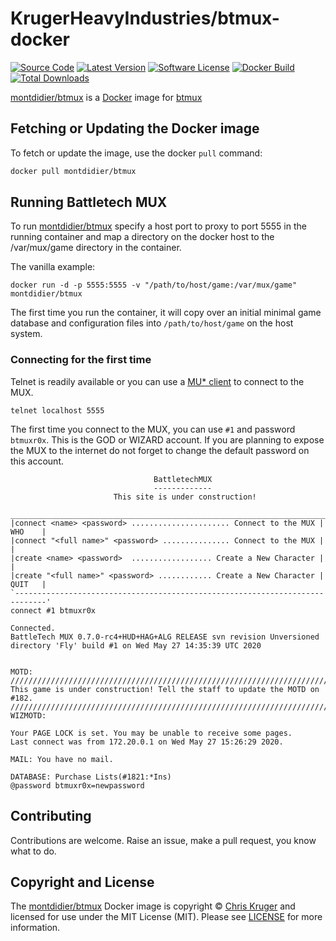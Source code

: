 # KrugerHeavyIndustries/btmux-docker

[![Source Code][badge-source]][source]
[![Latest Version][badge-release]][release]
[![Software License][badge-license]][license]
[![Docker Build][badge-build]][build]
[![Total Downloads][badge-downloads]][downloads]

[montdidier/btmux][] is a [Docker][] image for [btmux][]

## Fetching or Updating the Docker image

To fetch or update the image, use the docker `pull` command:

```bash
docker pull montdidier/btmux
```

## Running Battletech MUX

To run [montdidier/btmux][] specify a host port to proxy to port 5555 in the running container and map a directory on the docker host to the /var/mux/game directory in the container.

The vanilla example:

```
docker run -d -p 5555:5555 -v "/path/to/host/game:/var/mux/game" montdidier/btmux
```

The first time you run the container, it will copy over an initial minimal game database and configuration files into `/path/to/host/game` on the host system.

### Connecting for the first time

Telnet is readily available or you can use a [MU\* client][clients] to connect to the MUX.

```
telnet localhost 5555
```

The first time you connect to the MUX, you can use `#1` and password `btmuxr0x`. This is the GOD or WIZARD account. If you are planning to expose the MUX to the internet do not forget to change the default password on this account.

```
                                BattletechMUX
                                -------------
                       This site is under construction!                                 
 _____________________________________________________________________________
|connect <name> <password> ...................... Connect to the MUX | WHO    |
|connect "<full name>" <password> ............... Connect to the MUX |        |
|create <name> <password>  .................. Create a New Character |        |
|create "<full name>" <password> ............ Create a New Character | QUIT   |
`-----------------------------------------------------------------------------'
connect #1 btmuxr0x

Connected.
BattleTech MUX 0.7.0-rc4+HUD+HAG+ALG RELEASE svn revision Unversioned directory 'Fly' build #1 on Wed May 27 14:35:39 UTC 2020


MOTD: 
//////////////////////////////////////////////////////////////////////////////
This game is under construction! Tell the staff to update the MOTD on #182.
//////////////////////////////////////////////////////////////////////////////
WIZMOTD: 

Your PAGE LOCK is set. You may be unable to receive some pages.
Last connect was from 172.20.0.1 on Wed May 27 15:26:29 2020.

MAIL: You have no mail.

DATABASE: Purchase Lists(#1821:*Ins)
@password btmuxr0x=newpassword
```

## Contributing

Contributions are welcome. Raise an issue, make a pull request, you know what to do.

## Copyright and License

The [montdidier/btmux][] Docker image is copyright © [Chris Kruger](https://krugerheavyindustries.com)
and licensed for use under the MIT License (MIT). Please see [LICENSE][] for more information.

[montdidier/btmux]: https://hub.docker.com/r/montdidier/btmux
[docker]: https://www.docker.com
[btmux]: https://github.com/KrugerHeavyIndustries/btmux
[clients]: https://en.wikipedia.org/wiki/MUD_client

[badge-source]: http://img.shields.io/badge/source-KrugerHeavyIndustries/btmux--docker-blue.svg?style=flat-square
[badge-release]: https://img.shields.io/github/release/KrugerHeavyIndustries/btmux-docker.svg?style=flat-square
[badge-license]: https://img.shields.io/github/license/KrugerHeavyIndustries/btmux-docker.svg?style=flat-square
[badge-build]: https://img.shields.io/docker/build/montdidier/btmux.svg?style=flat-square
[badge-downloads]: https://img.shields.io/docker/pulls/montdidier/btmux.svg?style=flat-square&colorB=mediumvioletred

[source]: https://github.com/KrugerHeavyIndustries/btmux-docker
[release]: https://github.com/KrugerHeavyIndustries/btmux-docker/releases
[license]: https://github.com/KrugerHeavyIndustries/btmux-docker/blob/master/LICENSE
[build]: https://hub.docker.com/r/montdidier/btmux
[downloads]: https://hub.docker.com/r/montdidier/btmux
